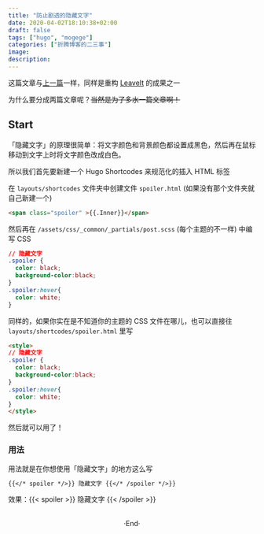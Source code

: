 ```yaml
---
title: "防止剧透的隐藏文字"
date: 2020-04-02T18:10:38+02:00
draft: false
tags: ["hugo", "mogege"]
categories: ["折腾博客的二三事"]
image: 
description: 
---
```

<!-- 
![](https://mogeko.github.io/blog-images/r/080/)
{{< spoiler >}}{{< /spoiler >}}
&emsp;&emsp;
plaintext
 -->

这篇文章与[上一篇](https://mogeko.me/2020/079/)一样，同样是重构  [LeaveIt](https://raw.githubusercontent.com/liuzc/LeaveIt/) 的成果之一

为什么要分成两篇文章呢？~~当然是为了多水一篇文章啊！~~

## Start

「隐藏文字」的原理很简单：将文字颜色和背景颜色都设置成黑色，然后再在鼠标移动到文字上时将文字颜色改成白色。

所以我们首先要新建一个 Hugo Shortcodes 来规范化的插入 HTML 标签

在 `layouts/shortcodes` 文件夹中创建文件 `spoiler.html` (如果没有那个文件夹就自己新建一个)

```html
<span class="spoiler" >{{.Inner}}</span>
```

然后再在 `/assets/css/_common/_partials/post.scss` (每个主题的不一样) 中编写 CSS

```css
// 隐藏文字
.spoiler { 
  color: black; 
  background-color:black;
}
.spoiler:hover{
  color: white;
}
```

同样的，如果你实在是不知道你的主题的 CSS 文件在哪儿，也可以直接往 `layouts/shortcodes/spoiler.html` 里写

```html
<style>
// 隐藏文字
.spoiler { 
  color: black; 
  background-color:black;
}
.spoiler:hover{
  color: white;
}
</style>
```

然后就可以用了！
<div id="spoiler"></div>

### 用法

用法就是在你想使用「隐藏文字」的地方这么写

```markdown
{{</* spoiler */>}} 隐藏文字 {{</* /spoiler */>}} 
```

效果：{{< spoiler >}} 隐藏文字 {{< /spoiler >}}

<br>

<center>  ·End·  </center>
